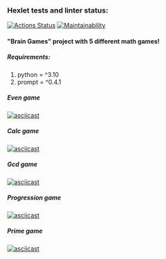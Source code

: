 ### Hexlet tests and linter status:
[![Actions Status](https://github.com/tanuki-evil1/python-project-49/actions/workflows/hexlet-check.yml/badge.svg)](https://github.com/tanuki-evil1/python-project-49/actions)
[![Maintainability](https://api.codeclimate.com/v1/badges/6feb0cfc7b4fdbd2601e/maintainability)](https://codeclimate.com/github/tanuki-evil1/python-project-49/maintainability)
#### "Brain Games" project with 5 different math games!

##### Requirements:
1. python = ^3.10
2. prompt = ^0.4.1

##### Even game
[![asciicast](https://asciinema.org/a/kMQeKUaciyhwUSJd28J8oXJwH.svg)](https://asciinema.org/a/kMQeKUaciyhwUSJd28J8oXJwH)

##### Calc game
[![asciicast](https://asciinema.org/a/3aMYgXUkeUJzWCGYH4Gm98xSg.svg)](https://asciinema.org/a/3aMYgXUkeUJzWCGYH4Gm98xSg)

##### Gcd game
[![asciicast](https://asciinema.org/a/EtuZ4c9pkCoCIA5cz5YtkLjrG.svg)](https://asciinema.org/a/EtuZ4c9pkCoCIA5cz5YtkLjrG)

##### Progression game
[![asciicast](https://asciinema.org/a/sLdDu4beEqUuObn6U8WaWJt0q.svg)](https://asciinema.org/a/sLdDu4beEqUuObn6U8WaWJt0q)

##### Prime game
[![asciicast](https://asciinema.org/a/7EzBiXo1VWjiyxj9LX4km8i5T.svg)](https://asciinema.org/a/7EzBiXo1VWjiyxj9LX4km8i5T)
